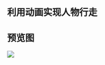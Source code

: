 ## 利用动画实现人物行走  
## 预览图  
![](https://github.com/XINCGer/Cocos2d-X_Tools/blob/master/Cocos2d-x_Demo/SpriteWalkAnimation/Preview.png)
